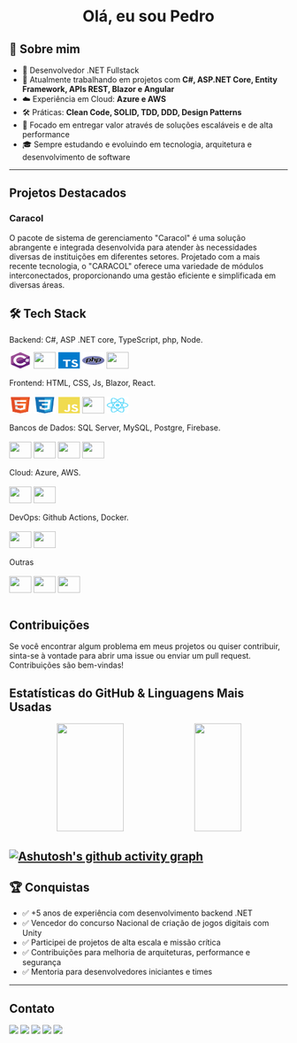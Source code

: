 <h1 align="center">Olá, eu sou Pedro</h1>

## 🚀 Sobre mim

- 💼 Desenvolvedor .NET Fullstack
- 🔭 Atualmente trabalhando em projetos com **C#, ASP.NET Core, Entity Framework, APIs REST, Blazor e Angular**
- ☁️ Experiência em Cloud: **Azure e AWS**
- 🛠️ Práticas: **Clean Code, SOLID, TDD, DDD, Design Patterns**
- 🎯 Focado em entregar valor através de soluções escaláveis e de alta performance
- 🎓 Sempre estudando e evoluindo em tecnologia, arquitetura e desenvolvimento de software

---

## Projetos Destacados

### Caracol

O pacote de sistema de gerenciamento "Caracol" é uma solução abrangente e integrada desenvolvida para atender às necessidades diversas de instituições em diferentes setores. Projetado com a mais recente tecnologia, o "CARACOL" oferece uma variedade de módulos interconectados, proporcionando uma gestão eficiente e simplificada em diversas áreas.

## 🛠️ Tech Stack
Backend: C#, ASP .NET core, TypeScript, php, Node.
<div style="display: inline_block">
  <img align="center" height="30" width="40" src="https://raw.githubusercontent.com/devicons/devicon/master/icons/csharp/csharp-original.svg">
  <img align="center" height="30" width="40" src="https://cdn.jsdelivr.net/gh/devicons/devicon@latest/icons/dotnetcore/dotnetcore-original.svg">  
  <img align="center" height="30" width="40" src="https://raw.githubusercontent.com/devicons/devicon/master/icons/typescript/typescript-plain.svg">
   <img align="center" height="30" width="40" src="https://raw.githubusercontent.com/devicons/devicon/master/icons/php/php-original.svg"> 
  <img align="center" height="30" width="40" src="https://cdn.jsdelivr.net/gh/devicons/devicon@latest/icons/nodejs/nodejs-original-wordmark.svg"> 
  </div>
  <br>
Frontend: HTML, CSS, Js, Blazor, React.
<div style="display: inline_block">  
  <br>
  <img align="center" height="30" width="40" src="https://raw.githubusercontent.com/devicons/devicon/master/icons/html5/html5-original.svg">
  <img align="center" height="30" width="40" src="https://raw.githubusercontent.com/devicons/devicon/master/icons/css3/css3-original.svg">
  <img align="center" height="30" width="40" src="https://raw.githubusercontent.com/devicons/devicon/master/icons/javascript/javascript-plain.svg">
   <img align="center" height="30" width="40" src="https://cdn.jsdelivr.net/gh/devicons/devicon@latest/icons/blazor/blazor-original.svg">
  <img align="center" height="30" width="40" src="https://raw.githubusercontent.com/devicons/devicon/master/icons/react/react-original.svg">
  </div>
<br>
 Bancos de Dados: SQL Server, MySQL, Postgre, Firebase.
<div style="display: inline_block">  
  <br>
  <img align="center" height="30" width="40" src="https://cdn.jsdelivr.net/gh/devicons/devicon@latest/icons/microsoftsqlserver/microsoftsqlserver-original-wordmark.svg">
  <img align="center" height="30" width="40" src="https://cdn.jsdelivr.net/gh/devicons/devicon@latest/icons/mysql/mysql-original.svg">
  <img align="center" height="30" width="40" src="https://cdn.jsdelivr.net/gh/devicons/devicon@latest/icons/postgresql/postgresql-plain-wordmark.svg">
   <img align="center" height="30" width="40" src="https://cdn.jsdelivr.net/gh/devicons/devicon@latest/icons/firebase/firebase-original-wordmark.svg">  
  </div>
<br>
Cloud: Azure, AWS.
<div style="display: inline_block">  
  <br>
  <img align="center" height="30" width="40" src="https://cdn.jsdelivr.net/gh/devicons/devicon@latest/icons/azure/azure-original.svg">
  <img align="center" height="30" width="40" src="https://cdn.jsdelivr.net/gh/devicons/devicon@latest/icons/amazonwebservices/amazonwebservices-original-wordmark.svg">
  </div>
<br>
DevOps: Github Actions, Docker.
<div style="display: inline_block">  
  <br>
  <img align="center" height="30" width="40" src="https://cdn.jsdelivr.net/gh/devicons/devicon@latest/icons/githubactions/githubactions-original.svg">
  <img align="center" height="30" width="40" src="https://cdn.jsdelivr.net/gh/devicons/devicon@latest/icons/docker/docker-plain-wordmark.svg">
  </div>
<br>
Outras
<div style="display: inline_block">  
  <br>
  <img align="center" height="30" width="40" src="https://cdn.jsdelivr.net/gh/devicons/devicon@latest/icons/postman/postman-original.svg">
  <img align="center" height="30" width="40" src="https://cdn.jsdelivr.net/gh/devicons/devicon@latest/icons/swagger/swagger-original.svg">
  <img align="center" height="30" width="40" src="https://cdn.jsdelivr.net/gh/devicons/devicon@latest/icons/composer/composer-original.svg">
  </div>
<br>
 
## Contribuições

Se você encontrar algum problema em meus projetos ou quiser contribuir, sinta-se à vontade para abrir uma issue ou enviar um pull request. Contribuições são bem-vindas!

## Estatísticas do GitHub & Linguagens Mais Usadas
<div align='center'>
  <img width="49%" height="195px" src='https://github-readme-stats.vercel.app/api?username=pedro-panzo&show_icons=true&count_private=true&hide=contribs,prs&hide_border=true&bg_color=0d1117&title_color=fff&text_color=fff'/>
  <img width="41%" height="195px" src='https://github-readme-stats.vercel.app/api/top-langs/?username=pedro-panzo&layout=compact&hide_border=true&bg_color=0d1117&title_color=fff&text_color=fff'/>  
</div>

[![Ashutosh's github activity graph](https://github-readme-activity-graph.vercel.app/graph?username=pedro-panzo&bg_color=0d1117&color=ffffff&line=007af0&point=ffffff&area=true&hide_border=true)](https://github.com/ashutosh00710/github-readme-activity-graph) 
---

## 🏆 Conquistas

- ✅ +5 anos de experiência com desenvolvimento backend .NET
- ✅ Vencedor do concurso Nacional de criação de jogos digitais com Unity 
- ✅ Participei de projetos de alta escala e missão crítica
- ✅ Contribuições para melhoria de arquiteturas, performance e segurança
- ✅ Mentoria para desenvolvedores iniciantes e times

---
## Contato
<div> 
  <a href="https://web.facebook.com/people/Pedro-Panzo/pfbid095nsnKXN2oAAmoWHdGUYsPdbq97FegxTD7SKrmurUtftCsfg91K6A79Xp3Gf16Zul/" target="_blank"><img src="https://img.shields.io/badge/Facebook-3b5998?style=for-the-badge&logo=facebook&logoColor=white" target="_blank"></a>  
  <a href="https://instagram.com/pedro_panzo53" target="_blank"><img src="https://img.shields.io/badge/-Instagram-%23E4405F?style=for-the-badge&logo=instagram&logoColor=white" target="_blank"></a>
 <a href="#" target="_blank"><img src="https://img.shields.io/badge/Discord-7289DA?style=for-the-badge&logo=discord&logoColor=white" target="_blank"></a> 
  <a href = "mailto:contatorafaballerini@gmail.com"><img src="https://img.shields.io/badge/-Gmail-%23333?style=for-the-badge&logo=gmail&logoColor=white" target="_blank"></a>
  <a href="https://www.linkedin.com/in/pedro-panzo-131035269/" target="_blank"><img src="https://img.shields.io/badge/-LinkedIn-%230077B5?style=for-the-badge&logo=linkedin&logoColor=white" target="_blank"></a>   
</div>


